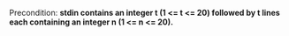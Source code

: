 Precondition: **stdin contains an integer t (1 <= t <= 20) followed by t lines each containing an integer n (1 <= n <= 20).**